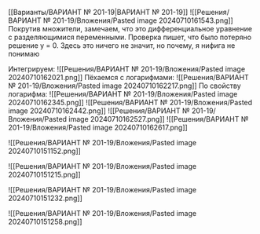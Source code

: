 [[Варианты/ВАРИАНТ № 201-19|ВАРИАНТ № 201-19]]
![[Решения/ВАРИАНТ № 201-19/Вложения/Pasted image 20240710161543.png]]
Покрутив множители, замечаем, что это дифференциальное уравнение с разделяющимися переменными. Проверка пишет, что было потеряно решение y = 0. Здесь это ничего не значит, но почему, я нифига не понимаю

Интегрируем:
![[Решения/ВАРИАНТ № 201-19/Вложения/Pasted image 20240710162021.png]]
Пёхаемся с логарифмами:
![[Решения/ВАРИАНТ № 201-19/Вложения/Pasted image 20240710162217.png]]
По свойству логарифма:
![[Решения/ВАРИАНТ № 201-19/Вложения/Pasted image 20240710162345.png]]
![[Решения/ВАРИАНТ № 201-19/Вложения/Pasted image 20240710162442.png]]
![[Решения/ВАРИАНТ № 201-19/Вложения/Pasted image 20240710162527.png]]
![[Решения/ВАРИАНТ № 201-19/Вложения/Pasted image 20240710162617.png]]


![[Решения/ВАРИАНТ № 201-19/Вложения/Pasted image 20240710151152.png]]

![[Решения/ВАРИАНТ № 201-19/Вложения/Pasted image 20240710151215.png]]

![[Решения/ВАРИАНТ № 201-19/Вложения/Pasted image 20240710151232.png]]

![[Решения/ВАРИАНТ № 201-19/Вложения/Pasted image 20240710151258.png]]